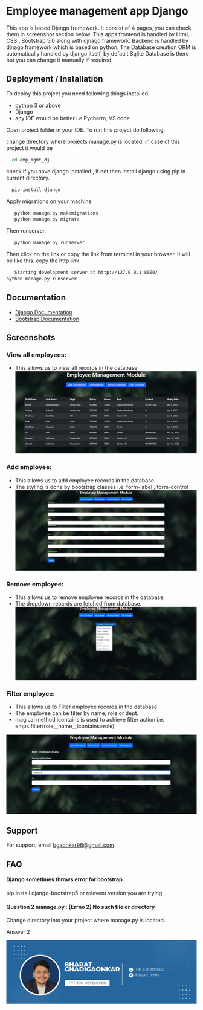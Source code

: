 
# Employee management app Django

This app is based Django framework. It consist of 4 pages, you can check them in screenshot section below.
This apps frontend is handled by Html, CSS , Bootstrap 5.0 along with djnago framework.
Backend is handled by djnago framework which is based on python. The Database creation ORM is automatically handled by django itself, by default Sqlite Database is there but you can change it manually if required.
## Deployment / Installation

To deploy this project you need following things installed.
- python 3 or above
- Django
- any IDE would be better i.e Pycharm, VS code


Open project folder in your IDE. To run this project do following.

change directory where projects manage.py is located, in case  of this project it would be 
```bash
  cd emp_mgmt_dj
```


check if you have django installed , if not then install django using pip in current directory. 
```bash
  pip install django
```

Apply migrations on your machine
```bash
   python manage.py makemigrations
   python manage.py migrate

```

Then runserver.
```bash
   python manage.py runserver

```

Then click on the link or copy the link from terminal in your browser.
It will be like this. copy the http link

```bash
   Starting development server at http://127.0.0.1:8000/
python manage.py runserver

```

## Documentation

- [Django Documentation](https://docs.djangoproject.com/en/4.1/)
- [Bootstrap Documentation](https://getbootstrap.com/docs/5.3/getting-started/introduction/)

## Screenshots
### View all employees:
- This allows us to view all records in the database
![View All Empployee](https://github.com/bharat-ghadi/Django_emp_mgmt/blob/main/screenshots/view_all_emp.PNG)
### Add employee:
- This allows us to add employee records in the database.
- The styling is done by bootstrap classes i.e. form-label , form-control
![Add Empployee](https://github.com/bharat-ghadi/Django_emp_mgmt/blob/main/screenshots/add_emp.PNG)
### Remove employee:
- This allows us to remove employee records in the database.
- The dropdown reocrds are fetched from database.
![Remove Empployee](https://github.com/bharat-ghadi/Django_emp_mgmt/blob/main/screenshots/remove_emp.PNG)
### Filter employee:
- This allows us to Filter employee records in the database.
- The employee can be filter by name, role or dept.
- magical method icontains is  used to achieve filter action i.e. emps.filter(role__name__icontains=role)

![Filter Empployee](https://github.com/bharat-ghadi/Django_emp_mgmt/blob/main/screenshots/filter_emp.PNG)

## Support

For support, email bgaonkar96@gmail.com.


## FAQ

#### Django sometimes throws error for bootstrap.

pip install django-bootstrap5
or relevent version you are trying

#### Question 2 manage.py : [Errno 2] No such file or directory
Change directory into your project where manage.py is located.

Answer 2


![Logo](https://github.com/bharat-ghadi/bharat-ghadi/blob/main/BHARAT%20GHADIGAONKAR%20(1).jpg)
